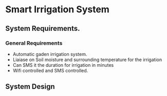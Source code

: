 # Smart Irrigation System
## System Requirements.
### General Requirements 
- Automatic gaden irrigation system.
- Liaiase on Soil moisture and surrounding temperature for the irrigation
- Can SMS it the duration for irrigation in minutes 
- Wifi controlled and SMS controlled.

## System Design 
